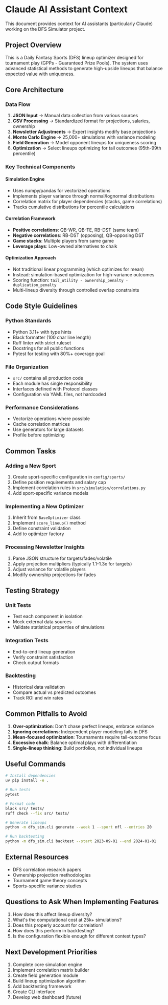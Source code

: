 # Claude AI Assistant Context

This document provides context for AI assistants (particularly Claude) working on the DFS Simulator project.

## Project Overview

This is a Daily Fantasy Sports (DFS) lineup optimizer designed for tournament play (GPPs - Guaranteed Prize Pools). The system uses advanced statistical methods to generate high-upside lineups that balance expected value with uniqueness.

## Core Architecture

### Data Flow
1. **JSON Input** → Manual data collection from various sources
2. **CSV Processing** → Standardized format for projections, salaries, ownership
3. **Newsletter Adjustments** → Expert insights modify base projections
4. **Monte Carlo Engine** → 25,000+ simulations with variance modeling
5. **Field Generation** → Model opponent lineups for uniqueness scoring
6. **Optimization** → Select lineups optimizing for tail outcomes (95th-99th percentile)

### Key Technical Components

#### Simulation Engine
- Uses numpy/pandas for vectorized operations
- Implements player variance through normal/lognormal distributions
- Correlation matrix for player dependencies (stacks, game correlations)
- Tracks cumulative distributions for percentile calculations

#### Correlation Framework
- **Positive correlations**: QB-WR, QB-TE, RB-DST (same team)
- **Negative correlations**: RB-DST (opposing), QB-opposing DST
- **Game stacks**: Multiple players from same game
- **Leverage plays**: Low-owned alternatives to chalk

#### Optimization Approach
- Not traditional linear programming (which optimizes for mean)
- Instead: simulation-based optimization for high-variance outcomes
- Scoring function: `tail_utility - ownership_penalty - duplication_penalty`
- Multi-lineup diversity through controlled overlap constraints

## Code Style Guidelines

### Python Standards
- Python 3.11+ with type hints
- Black formatter (100 char line length)
- Ruff linter with strict ruleset
- Docstrings for all public functions
- Pytest for testing with 80%+ coverage goal

### File Organization
- `src/` contains all production code
- Each module has single responsibility
- Interfaces defined with Protocol classes
- Configuration via YAML files, not hardcoded

### Performance Considerations
- Vectorize operations where possible
- Cache correlation matrices
- Use generators for large datasets
- Profile before optimizing

## Common Tasks

### Adding a New Sport
1. Create sport-specific configuration in `config/sports/`
2. Define position requirements and salary cap
3. Implement correlation rules in `src/simulation/correlations.py`
4. Add sport-specific variance models

### Implementing a New Optimizer
1. Inherit from `BaseOptimizer` class
2. Implement `score_lineup()` method
3. Define constraint validation
4. Add to optimizer factory

### Processing Newsletter Insights
1. Parse JSON structure for targets/fades/volatile
2. Apply projection multipliers (typically 1.1-1.3x for targets)
3. Adjust variance for volatile players
4. Modify ownership projections for fades

## Testing Strategy

### Unit Tests
- Test each component in isolation
- Mock external data sources
- Validate statistical properties of simulations

### Integration Tests
- End-to-end lineup generation
- Verify constraint satisfaction
- Check output formats

### Backtesting
- Historical data validation
- Compare actual vs predicted outcomes
- Track ROI and win rates

## Common Pitfalls to Avoid

1. **Over-optimization**: Don't chase perfect lineups, embrace variance
2. **Ignoring correlations**: Independent player modeling fails in DFS
3. **Mean-focused optimization**: Tournaments require tail-outcome focus
4. **Excessive chalk**: Balance optimal plays with differentiation
5. **Single-lineup thinking**: Build portfolios, not individual lineups

## Useful Commands

```bash
# Install dependencies
uv pip install -e .

# Run tests
pytest

# Format code
black src/ tests/
ruff check --fix src/ tests/

# Generate lineups
python -m dfs_sim.cli generate --week 1 --sport nfl --entries 20

# Run backtesting
python -m dfs_sim.cli backtest --start 2023-09-01 --end 2024-01-01
```

## External Resources

- DFS correlation research papers
- Ownership projection methodologies
- Tournament game theory concepts
- Sports-specific variance studies

## Questions to Ask When Implementing Features

1. How does this affect lineup diversity?
2. What's the computational cost at 25k+ simulations?
3. Does this properly account for correlation?
4. How does this perform in backtesting?
5. Is the configuration flexible enough for different contest types?

## Next Development Priorities

1. Complete core simulation engine
2. Implement correlation matrix builder
3. Create field generation module
4. Build lineup optimization algorithm
5. Add backtesting framework
6. Create CLI interface
7. Develop web dashboard (future)